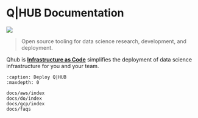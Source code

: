 # Q|HUB Documentation

![](https://avatars0.githubusercontent.com/u/34879953?v=4&s=200)

> Open source tooling for data science research, development, and deployment.

Qhub is [**Infrastructure as Code**](#What-is-Infrastructure-as-Code.)
simplifies the deployment of data science infrastructure for you and your team.

```{toctree}
:caption: Deploy Q|HUB
:maxdepth: 0

docs/aws/index
docs/do/index
docs/gcp/index
docs/faqs
```
